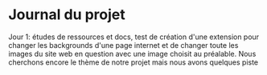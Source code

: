 # Journal du projet
Jour 1: études de ressources et docs, test de création d'une extension pour changer les backgrounds d'une page internet et de changer toute les images du site web en question avec une image choisit au préalable. Nous cherchons encore le thème de notre projet mais nous avons quelques piste 
